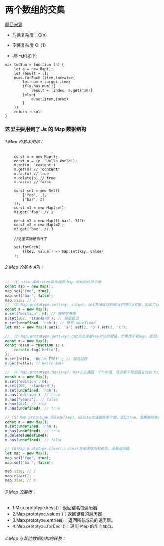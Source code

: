# 两个数组的交集

[题目来源](https://leetcode-cn.com/problems/two-sum/)

-   时间复杂度：O(n)

-   空间复杂度 O（1）

-   JS 代码如下:

```JS
var twoSum = function (n) {
    let a = new Map();
    let result = [];
    nums.forEach((item,index)=>{
        let num = target-item;
        if(a.has(num)){
            result = [index, a.get(num)]
        }else{
            a.set(item,index)
        }
    })
    return result
}
```

### 这里主要用到了 Js 的 Map 数据结构

###### 1.Map 的基本用法：

```JS
    const m = new Map();
    const o = {p: 'Hello World'};
    m.set(o, 'content')
    m.get(o) // "content"
    m.has(o) // true
    m.delete(o) // true
    m.has(o) // false

    const set = new Set([
        ['foo', 1],
        ['bar', 2]
    ]);
    const m1 = new Map(set);
    m1.get('foo') // 1

    const m2 = new Map([['baz', 3]]);
    const m3 = new Map(m2);
    m3.get('baz') // 3

    //这里实际是执行了

    set.forEach(
        ([key, value]) => map.set(key, value)
    );
```

###### 2.Map 的基本 API：

```js
// （1）size 属性:size属性返回 Map 结构的成员总数。
const map = new Map();
map.set('foo', true);
map.set('bar', false);
map.size; // 2
// （2）Map.prototype.set(key, value)。set方法返回的是当前的Map对象，因此可以采用链式写法
const m = new Map();
m.set('edition', 6); // 键是字符串
m.set(262, 'standard'); // 键是数值
m.set(undefined, 'nah'); // 键是 undefined
let map = new Map().set(1, 'a').set(2, 'b').set(3, 'c');

// （3）Map.prototype.get(key).get方法读取key对应的键值，如果找不到key，返回undefined。
const m = new Map();
const hello = function () {
    console.log('hello');
};
m.set(hello, 'Hello ES6!'); // 键是函数
m.get(hello); // Hello ES6!

// （4）Map.prototype.has(key)。has方法返回一个布尔值，表示某个键是否在当前 Map 对象之中。
const m = new Map();
m.set('edition', 6);
m.set(262, 'standard');
m.set(undefined, 'nah');
m.has('edition'); // true
m.has('years'); // false
m.has(262); // true
m.has(undefined); // true

// (5）Map.prototype.delete(key)。delete方法删除某个键，返回true。如果删除失败，返回false。
const m = new Map();
m.set(undefined, 'nah');
m.has(undefined); // true
m.delete(undefined);
m.has(undefined); // false

// (6)Map.prototype.clear()。clear方法清除所有成员，没有返回值
let map = new Map();
map.set('foo', true);
map.set('bar', false);

map.size; // 2
map.clear();
map.size; // 0
```

###### 3.Map 的遍历：

-   1.Map.prototype.keys()：返回键名的遍历器
-   2.Map.prototype.values()：返回键值的遍历器。
-   3.Map.prototype.entries()：返回所有成员的遍历器。
-   4.Map.prototype.forEach()：遍历 Map 的所有成员。

###### 4.Map 与其他数据结构的转换：
